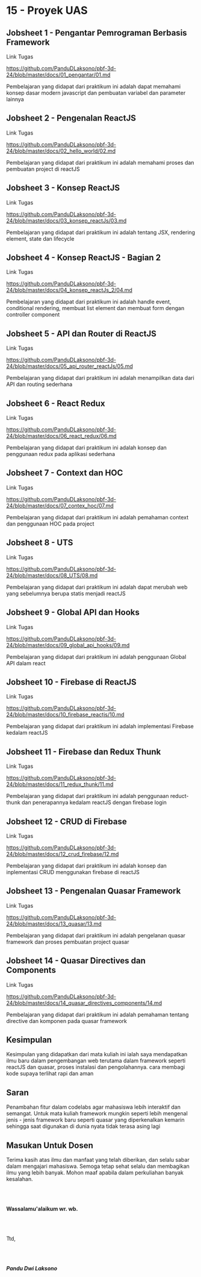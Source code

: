 # 15 - Proyek UAS

## Jobsheet 1 - Pengantar Pemrograman Berbasis Framework
Link Tugas

https://github.com/PanduDLaksono/pbf-3d-24/blob/master/docs/01_pengantar/01.md

Pembelajaran yang didapat dari praktikum ini adalah dapat memahami konsep dasar modern javascript dan pembuatan variabel dan parameter lainnya

## Jobsheet 2 - Pengenalan ReactJS
Link Tugas

https://github.com/PanduDLaksono/pbf-3d-24/blob/master/docs/02_hello_world/02.md

Pembelajaran yang didapat dari praktikum ini adalah memahami proses dan pembuatan project di reactJS

## Jobsheet 3 - Konsep ReactJS
Link Tugas

https://github.com/PanduDLaksono/pbf-3d-24/blob/master/docs/03_konsep_reactJs/03.md

Pembelajaran yang didapat dari praktikum ini adalah tentang JSX, rendering element, state dan lifecycle

## Jobsheet 4 - Konsep ReactJS - Bagian 2
Link Tugas

https://github.com/PanduDLaksono/pbf-3d-24/blob/master/docs/04_konsep_reactJs_2/04.md

Pembelajaran yang didapat dari praktikum ini adalah handle event, conditional rendering, membuat list element dan membuat form dengan controller component

## Jobsheet 5 - API dan Router di ReactJS
Link Tugas

https://github.com/PanduDLaksono/pbf-3d-24/blob/master/docs/05_api_router_reactJs/05.md

Pembelajaran yang didapat dari praktikum ini adalah menampilkan data dari API dan routing sederhana

## Jobsheet 6 - React Redux
Link Tugas

https://github.com/PanduDLaksono/pbf-3d-24/blob/master/docs/06_react_redux/06.md

Pembelajaran yang didapat dari praktikum ini adalah konsep dan penggunaan redux pada aplikasi sederhana

## Jobsheet 7 - Context dan HOC
Link Tugas

https://github.com/PanduDLaksono/pbf-3d-24/blob/master/docs/07_contex_hoc/07.md

Pembelajaran yang didapat dari praktikum ini adalah pemahaman context dan penggunaan HOC pada project

## Jobsheet 8 - UTS
Link Tugas

https://github.com/PanduDLaksono/pbf-3d-24/blob/master/docs/08_UTS/08.md

Pembelajaran yang didapat dari praktikum ini adalah dapat merubah web yang sebelumnya berupa statis menjadi reactJS

## Jobsheet 9 - Global API dan Hooks
Link Tugas

https://github.com/PanduDLaksono/pbf-3d-24/blob/master/docs/09_global_api_hooks/09.md

Pembelajaran yang didapat dari praktikum ini adalah penggunaan Global API dalam react

## Jobsheet 10 - Firebase di ReactJS
Link Tugas

https://github.com/PanduDLaksono/pbf-3d-24/blob/master/docs/10_firebase_reactjs/10.md

Pembelajaran yang didapat dari praktikum ini adalah implementasi Firebase kedalam reactJS

## Jobsheet 11 - Firebase dan Redux Thunk
Link Tugas

https://github.com/PanduDLaksono/pbf-3d-24/blob/master/docs/11_redux_thunk/11.md

Pembelajaran yang didapat dari praktikum ini adalah penggunaan reduct-thunk dan penerapannya kedalam reactJS dengan firebase login

## Jobsheet 12 - CRUD di Firebase
Link Tugas

https://github.com/PanduDLaksono/pbf-3d-24/blob/master/docs/12_crud_firebase/12.md

Pembelajaran yang didapat dari praktikum ini adalah konsep dan inplementasi CRUD menggunakan firebase di reactJS

## Jobsheet 13 - Pengenalan Quasar Framework
Link Tugas

https://github.com/PanduDLaksono/pbf-3d-24/blob/master/docs/13_quasar/13.md

Pembelajaran yang didapat dari praktikum ini adalah pengelanan quasar framework dan proses pembuatan project quasar 

## Jobsheet 14 - Quasar Directives dan Components
Link Tugas

https://github.com/PanduDLaksono/pbf-3d-24/blob/master/docs/14_quasar_directives_components/14.md

Pembelajaran yang didapat dari praktikum ini adalah pemahaman tentang directive dan komponen pada quasar framework

## Kesimpulan

Kesimpulan yang didapatkan dari mata kuliah ini ialah saya mendapatkan ilmu baru dalam pengembangan web terutama dalam framework seperti reactJS dan quasar, proses instalasi dan pengolahannya. cara membagi kode supaya terlihat rapi dan aman

## Saran

Penambahan fitur dalam codelabs agar mahasiswa lebih interaktif dan semangat. Untuk mata kuliah framework mungkin seperti lebih mengenal jenis - jenis framework baru seperti quasar yang diperkenalkan kemarin sehingga saat digunakan di dunia nyata tidak terasa asing lagi

## Masukan Untuk Dosen

Terima kasih atas ilmu dan manfaat yang telah diberikan, dan selalu sabar dalam mengajari mahasiswa. Semoga tetap sehat selalu dan membagikan ilmu yang lebih banyak. Mohon maaf apabila dalam perkuliahan banyak kesalahan.

<br>
<br>

**Wassalamu'alaikum wr. wb.**

<br>
<br>

Ttd,

<br>
<br>

***Pandu Dwi Laksono***
